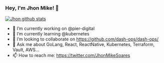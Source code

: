 ### Hey, I'm Jhon Mike! 👋

[![Jhon github stats](https://github-readme-stats.vercel.app/api?username=jhonmike&theme=dracula)](https://github.com/jhonmike)

- 🔭 I’m currently working on @pier-digital
- 🌱 I’m currently learning @kubernetes
- 👯 I’m looking to collaborate on https://github.com/dash-ops/dash-ops/
- 💬 Ask me about GoLang, React, ReactNative, Kubernetes, Terraform, Vault, AWS...
- 📫 How to reach me: https://twitter.com/JhonMikeSoares
